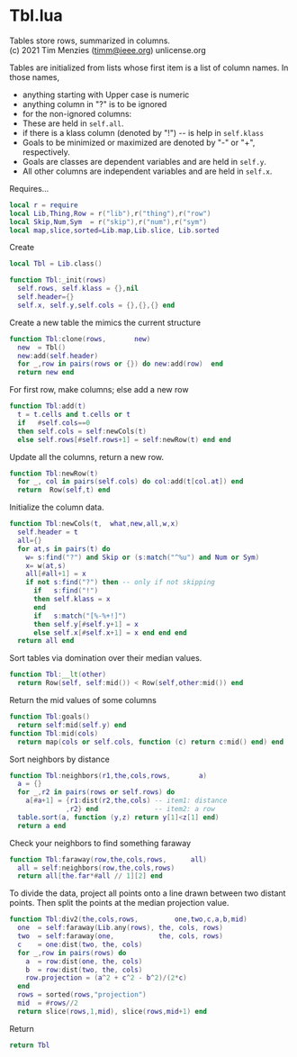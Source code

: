 
# Tbl.lua
Tables store rows, summarized in columns.      
(c) 2021 Tim Menzies (timm@ieee.org) unlicense.org

Tables are initialized from lists whose first item
is a list of column names. In those names,

- anything starting with Upper case is numeric
- anything column  in "?" is to be ignored
- for the non-ignored columns:
- These are held in  `self.all`.
- if there is a klass column (denoted by "!") --     is help in `self.klass`
- Goals to be minimized or maximized are denoted by "-" or "+", respectively.
- Goals are classes are dependent variables and are held in `self.y`.
- All other  columns are independent variables and are held in  `self.x`.

Requires...

```lua
local r = require 
local Lib,Thing,Row = r("lib"),r("thing"),r("row")
local Skip,Num,Sym  = r("skip"),r("num"),r("sym")
local map,slice,sorted=Lib.map,Lib.slice, Lib.sorted
```

Create

```lua
local Tbl = Lib.class()

function Tbl:_init(rows) 
  self.rows, self.klass = {},nil
  self.header={}
  self.x, self.y,self.cols = {},{},{} end
```

Create a new table the mimics the current structure

```lua
function Tbl:clone(rows,       new)
  new  = Tbl()
  new:add(self.header)
  for _,row in pairs(rows or {}) do new:add(row)  end
  return new end
```

For first row, make columns; else add a new row

```lua
function Tbl:add(t)
  t = t.cells and t.cells or t
  if   #self.cols==0 
  then self.cols = self:newCols(t) 
  else self.rows[#self.rows+1] = self:newRow(t) end end
```

Update all the columns, return a new row.

```lua
function Tbl:newRow(t) 
  for _, col in pairs(self.cols) do col:add(t[col.at]) end
  return  Row(self,t) end
```

Initialize the column data.

```lua
function Tbl:newCols(t,  what,new,all,w,x) 
  self.header = t
  all={}
  for at,s in pairs(t) do
    w= s:find("?") and Skip or (s:match("^%u") and Num or Sym)
    x= w(at,s)
    all[#all+1] = x
    if not s:find("?") then -- only if not skipping
      if   s:find("!") 
      then self.klass = x 
      end 
      if   s:match("[%-%+!]") 
      then self.y[#self.y+1] = x 
      else self.x[#self.x+1] = x end end end 
  return all end
```

Sort tables via  domination over their median values.

```lua
function Tbl:__lt(other)
  return Row(self, self:mid()) < Row(self,other:mid()) end
```

Return the mid values of some columns

```lua
function Tbl:goals() 
  return self:mid(self.y) end
function Tbl:mid(cols) 
  return map(cols or self.cols, function (c) return c:mid() end) end
```

Sort neighbors by distance

```lua
function Tbl:neighbors(r1,the,cols,rows,       a)
  a = {}
  for _,r2 in pairs(rows or self.rows) do
    a[#a+1] = {r1:dist(r2,the,cols) -- item1: distance
              ,r2} end              -- item2: a row
  table.sort(a, function (y,z) return y[1]<z[1] end)
  return a end
```

Check your neighbors to find  something faraway

```lua
function Tbl:faraway(row,the,cols,rows,      all)
  all = self:neighbors(row,the,cols,rows)
  return all[the.far*#all // 1][2] end
```

To divide the data, 
project all points onto a line drawn between
two distant points. Then split the points
at the median projection value.

```lua
function Tbl:div2(the,cols,rows,         one,two,c,a,b,mid)
  one  = self:faraway(Lib.any(rows), the, cols, rows)
  two  = self:faraway(one,           the, cols, rows)
  c    = one:dist(two, the, cols)
  for _,row in pairs(rows) do
    a  = row:dist(one, the, cols)
    b  = row:dist(two, the, cols)
    row.projection = (a^2 + c^2 - b^2)/(2*c) 
  end
  rows = sorted(rows,"projection")
  mid  = #rows//2
  return slice(rows,1,mid), slice(rows,mid+1) end
```

Return

```lua
return Tbl
```
